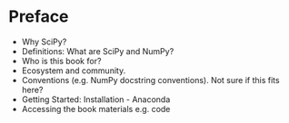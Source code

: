 Preface
======

* Why SciPy?
* Definitions: What are SciPy and NumPy?
* Who is this book for?
* Ecosystem and community.
* Conventions (e.g. NumPy docstring conventions). Not sure if this fits here?
* Getting Started: Installation - Anaconda
* Accessing the book materials e.g. code
